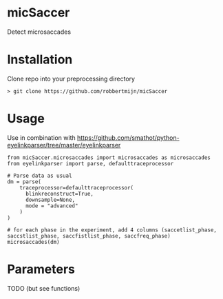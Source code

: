 # micSaccer
Detect microsaccades

# Installation
Clone repo into your preprocessing directory

`> git clone https://github.com/robbertmijn/micSaccer`

# Usage

Use in combination with https://github.com/smathot/python-eyelinkparser/tree/master/eyelinkparser

```
from micSaccer.microsaccades import microsaccades as microsaccades
from eyelinkparser import parse, defaulttraceprocessor

# Parse data as usual
dm = parse(
    traceprocessor=defaulttraceprocessor(
      blinkreconstruct=True, 
      downsample=None, 
      mode = "advanced"
    )
)

# for each phase in the experiment, add 4 columns (saccetlist_phase, saccstlist_phase, saccfistlist_phase, saccfreq_phase)
microsaccades(dm)
```

# Parameters

TODO (but see functions)